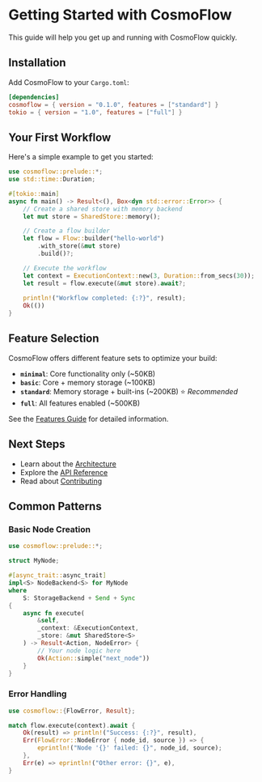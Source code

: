 # Getting Started with CosmoFlow

This guide will help you get up and running with CosmoFlow quickly.

## Installation

Add CosmoFlow to your `Cargo.toml`:

```toml
[dependencies]
cosmoflow = { version = "0.1.0", features = ["standard"] }
tokio = { version = "1.0", features = ["full"] }
```

## Your First Workflow

Here's a simple example to get you started:

```rust
use cosmoflow::prelude::*;
use std::time::Duration;

#[tokio::main]
async fn main() -> Result<(), Box<dyn std::error::Error>> {
    // Create a shared store with memory backend
    let mut store = SharedStore::memory();

    // Create a flow builder
    let flow = Flow::builder("hello-world")
        .with_store(&mut store)
        .build()?;

    // Execute the workflow
    let context = ExecutionContext::new(3, Duration::from_secs(30));
    let result = flow.execute(&mut store).await?;
    
    println!("Workflow completed: {:?}", result);
    Ok(())
}
```

## Feature Selection

CosmoFlow offers different feature sets to optimize your build:

- **`minimal`**: Core functionality only (~50KB)
- **`basic`**: Core + memory storage (~100KB)
- **`standard`**: Memory storage + built-ins (~200KB) ⭐ *Recommended*
- **`full`**: All features enabled (~500KB)

See the [Features Guide](features.md) for detailed information.

## Next Steps

- Learn about the [Architecture](architecture.md)
- Explore the [API Reference](https://docs.rs/cosmoflow)
- Read about [Contributing](../CONTRIBUTING.md)

## Common Patterns

### Basic Node Creation

```rust
use cosmoflow::prelude::*;

struct MyNode;

#[async_trait::async_trait]
impl<S> NodeBackend<S> for MyNode 
where 
    S: StorageBackend + Send + Sync 
{
    async fn execute(
        &self, 
        _context: &ExecutionContext, 
        _store: &mut SharedStore<S>
    ) -> Result<Action, NodeError> {
        // Your node logic here
        Ok(Action::simple("next_node"))
    }
}
```

### Error Handling

```rust
use cosmoflow::{FlowError, Result};

match flow.execute(context).await {
    Ok(result) => println!("Success: {:?}", result),
    Err(FlowError::NodeError { node_id, source }) => {
        eprintln!("Node '{}' failed: {}", node_id, source);
    },
    Err(e) => eprintln!("Other error: {}", e),
}
```